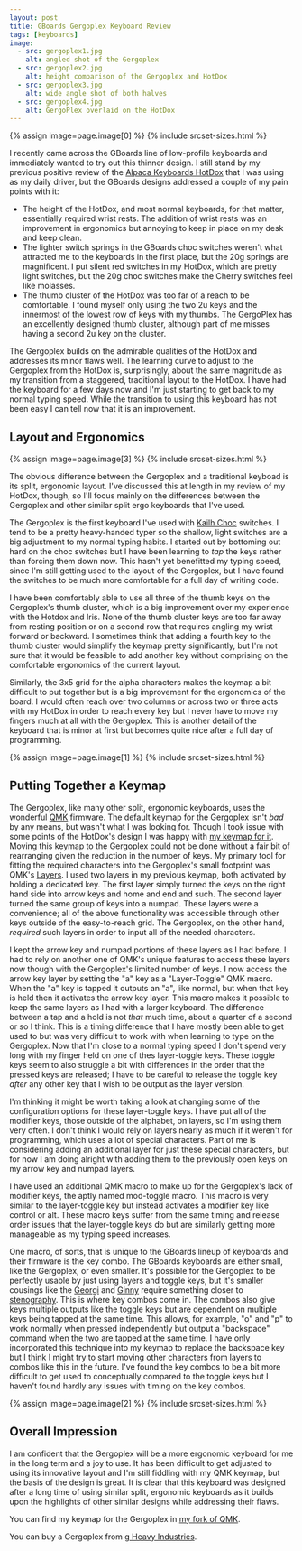 ```yaml
---
layout: post
title: GBoards Gergoplex Keyboard Review
tags: [keyboards]
image:
  - src: gergoplex1.jpg
    alt: angled shot of the Gergoplex
  - src: gergoplex2.jpg
    alt: height comparison of the Gergoplex and HotDox
  - src: gergoplex3.jpg
    alt: wide angle shot of both halves
  - src: gergoplex4.jpg
    alt: GergoPlex overlaid on the HotDox
---
```


{% assign image=page.image[0] %}
{% include srcset-sizes.html %}

I recently came across the GBoards line of low-profile keyboards and immediately wanted to try out this thinner design. I still stand by my previous positive review of the [Alpaca Keyboards HotDox](https://jonathanbayless.com/2019/09/16/hotdox-review.html) that I was using as my daily driver, but the GBoards designs addressed a couple of my pain points with it:

- The height of the HotDox, and most normal keyboards, for that matter, essentially required wrist rests. The addition of wrist rests was an improvement in ergonomics but annoying to keep in place on my desk and keep clean.
- The lighter switch springs in the GBoards choc switches weren't what attracted me to the keyboards in the first place, but the 20g springs are magnificent. I put silent red switches in my HotDox, which are pretty light switches, but the 20g choc switches make the Cherry switches feel like molasses.
- The thumb cluster of the HotDox was too far of a reach to be comfortable. I found myself only using the two 2u keys and the innermost of the lowest row of keys with my thumbs. The GergoPlex has an excellently designed thumb cluster, although part of me misses having a second 2u key on the cluster.

The Gergoplex builds on the admirable qualities of the HotDox and addresses its minor flaws well. The learning curve to adjust to the Gergoplex from the HotDox is, surprisingly, about the same magnitude as my transition from a staggered, traditional layout to the HotDox. I have had the keyboard for a few days now and I'm just starting to get back to my normal typing speed. While the transition to using this keyboard has not been easy I can tell now that it is an improvement.

## Layout and Ergonomics

{% assign image=page.image[3] %}
{% include srcset-sizes.html %}

The obvious difference between the Gergoplex and a traditional keyboad is its split, ergonomic layout. I've discussed this at length in my review of my HotDox, though, so I'll focus mainly on the differences between the Gergoplex and other similar split ergo keyboards that I've used.

The Gergoplex is the first keyboard I've used with [Kailh Choc](http://www.kailh.com/en/Products/Ks/CS/) switches. I tend to be a pretty heavy-handed typer so the shallow, light switches are a big adjustment to my normal typing habits. I started out by bottoming out hard on the choc switches but I have been learning to _tap_ the keys rather than forcing them down now. This hasn't yet benefitted my typing speed, since I'm still getting used to the layout of the Gergoplex, but I have found the switches to be much more comfortable for a full day of writing code.

I have been comfortably able to use all three of the thumb keys on the Gergoplex's thumb cluster, which is a big improvement over my experience with the Hotdox and Iris. None of the thumb cluster keys are too far away from resting position or on a second row that requires angling my wrist forward or backward. I sometimes think that adding a fourth key to the thumb cluster would simplify the keymap pretty significantly, but I'm not sure that it would be feasible to add another key without comprising on the comfortable ergonomics of the current layout.

Similarly, the 3x5 grid for the alpha characters makes the keymap a bit difficult to put together but is a big improvement for the ergonomics of the board. I would often reach over two columns or across two or three acts with my HotDox in order to reach every key but I never have to move my fingers much at all with the Gergoplex. This is another detail of the keyboard that is minor at first but becomes quite nice after a full day of programming.

{% assign image=page.image[1] %}
{% include srcset-sizes.html %}

## Putting Together a Keymap

The Gergoplex, like many other split, ergonomic keyboards, uses the wonderful [QMK](https://docs.qmk.fm/#/) firmware. The default keymap for the Gergoplex isn't _bad_ by any means, but wasn't what I was looking for. Though I took issue with some points of the HotDox's design I was happy with [my keymap for it](https://github.com/baylessj/hotdox-qmk). Moving this keymap to the Gergoplex could not be done without a fair bit of rearranging given the reduction in the number of keys. My primary tool for fitting the required characters into the Gergoplex's small footprint was QMK's [Layers](https://docs.qmk.fm/#/feature_layers). I used two layers in my previous keymap, both activated by holding a dedicated key. The first layer simply turned the keys on the right hand side into arrow keys and home and end and such. The second layer turned the same group of keys into a numpad. These layers were a convenience; all of the above functionality was accessible through other keys outside of the easy-to-reach grid. The Gergoplex, on the other hand, _required_ such layers in order to input all of the needed characters.

I kept the arrow key and numpad portions of these layers as I had before. I had to rely on another one of QMK's unique features to access these layers now though with the Gergoplex's limited number of keys. I now access the arrow key layer by setting the "a" key as a "Layer-Toggle" QMK macro. When the "a" key is tapped it outputs an "a", like normal, but when that key is held then it activates the arrow key layer. This macro makes it possible to keep the same layers as I had with a larger keyboard. The difference between a tap and a hold is not _that_ much time, about a quarter of a second or so I think. This is a timing difference that I have mostly been able to get used to but was very difficult to work with when learning to type on the Gergoplex. Now that I'm close to a normal typing speed I don't spend very long with my finger held on one of thes layer-toggle keys. These toggle keys seem to also struggle a bit with differences in the order that the pressed keys are released; I have to be careful to release the toggle key _after_ any other key that I wish to be output as the layer version.

I'm thinking it might be worth taking a look at changing some of the configuration options for these layer-toggle keys. I have put all of the modifier keys, those outside of the alphabet, on layers, so I'm using them very often. I don't think I would rely on layers nearly as much if it weren't for programming, which uses a lot of special characters. Part of me is considering adding an additional layer for just these special characters, but for now I am doing alright with adding them to the previously open keys on my arrow key and numpad layers.

I have used an additional QMK macro to make up for the Gergoplex's lack of modifier keys, the aptly named mod-toggle macro. This macro is very similar to the layer-toggle key but instead activates a modifier key like control or alt. These macro keys suffer from the same timing and release order issues that the layer-toggle keys do but are similarly getting more manageable as my typing speed increases.

One macro, of sorts, that is unique to the GBoards lineup of keyboards and their firmware is the key combo. The GBoards keyboards are either small, like the Gergoplex, or even smaller. It's possible for the Gergoplex to be perfectly usable by just using layers and toggle keys, but it's smaller cousings like the [Georgi](https://www.gboards.ca/product/georgi) and [Ginny](https://www.gboards.ca/product/ginni) require something closer to [stenography](https://en.wikipedia.org/wiki/Shorthand). This is where key combos come in. The combos also give keys multiple outputs like the toggle keys but are dependent on multiple keys being tapped at the same time. This allows, for example, "o" and "p" to work normally when pressed independently but output a "backspace" command when the two are tapped at the same time. I have only incorporated this technique into my keymap to replace the backspace key but I think I might try to start moving other characters from layers to combos like this in the future. I've found the key combos to be a bit more difficult to get used to conceptually compared to the toggle keys but I haven't found hardly any issues with timing on the key combos.

{% assign image=page.image[2] %}
{% include srcset-sizes.html %}

## Overall Impression

I am confident that the Gergoplex will be a more ergonomic keyboard for me in the long term and a joy to use. It has been difficult to get adjusted to using its innovative layout and I'm still fiddling with my QMK keymap, but the basis of the design is great. It is clear that this keyboard was designed after a long time of using similar split, ergonomic keyboards as it builds upon the highlights of other similar designs while addressing their flaws.

You can find my keymap for the Gergoplex in [my fork of QMK](https://github.com/baylessj/qmk_firmware).

You can buy a Gergoplex from [g Heavy Industries](https://www.gboards.ca/product/gergoplex).
